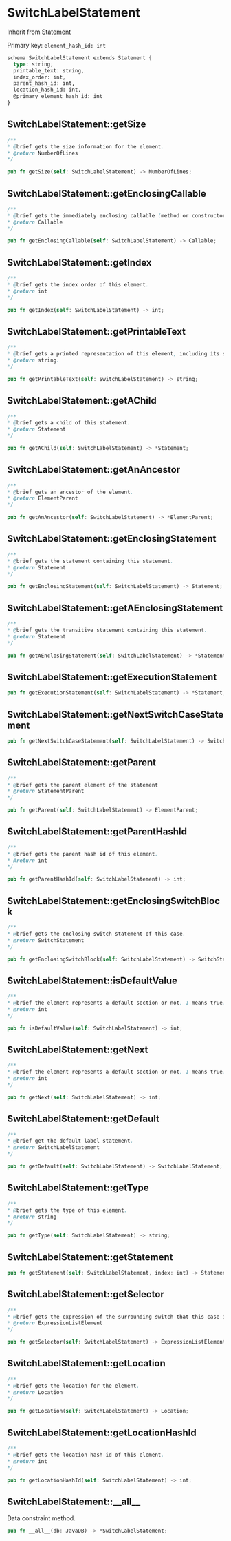 # SwitchLabelStatement

Inherit from [Statement](./Statement.md)

Primary key: `element_hash_id: int`

```rust
schema SwitchLabelStatement extends Statement {
  type: string,
  printable_text: string,
  index_order: int,
  parent_hash_id: int,
  location_hash_id: int,
  @primary element_hash_id: int
}
```
## SwitchLabelStatement::getSize

```java
/**
* @brief gets the size information for the element.
* @return NumberOfLines
*/
```
```rust
pub fn getSize(self: SwitchLabelStatement) -> NumberOfLines;
```
## SwitchLabelStatement::getEnclosingCallable

```java
/**
* @brief gets the immediately enclosing callable (method or constructor) whose body contains this statement.
* @return Callable 
*/
```
```rust
pub fn getEnclosingCallable(self: SwitchLabelStatement) -> Callable;
```
## SwitchLabelStatement::getIndex

```java
/**
* @brief gets the index order of this element.
* @return int
*/
```
```rust
pub fn getIndex(self: SwitchLabelStatement) -> int;
```
## SwitchLabelStatement::getPrintableText

```java
/**
* @brief gets a printed representation of this element, including its structure where applicable.
* @return string.
*/
```
```rust
pub fn getPrintableText(self: SwitchLabelStatement) -> string;
```
## SwitchLabelStatement::getAChild

```java
/**
* @brief gets a child of this statement.
* @return Statement 
*/
```
```rust
pub fn getAChild(self: SwitchLabelStatement) -> *Statement;
```
## SwitchLabelStatement::getAnAncestor

```java
/**
* @brief gets an ancestor of the element.
* @return ElementParent 
*/
```
```rust
pub fn getAnAncestor(self: SwitchLabelStatement) -> *ElementParent;
```
## SwitchLabelStatement::getEnclosingStatement

```java
/**
* @brief gets the statement containing this statement.
* @return Statement 
*/
```
```rust
pub fn getEnclosingStatement(self: SwitchLabelStatement) -> Statement;
```
## SwitchLabelStatement::getAEnclosingStatement

```java
/**
* @brief gets the transitive statement containing this statement.
* @return Statement 
*/
```
```rust
pub fn getAEnclosingStatement(self: SwitchLabelStatement) -> *Statement;
```
## SwitchLabelStatement::getExecutionStatement

```rust
pub fn getExecutionStatement(self: SwitchLabelStatement) -> *Statement;
```
## SwitchLabelStatement::getNextSwitchCaseStatement

```rust
pub fn getNextSwitchCaseStatement(self: SwitchLabelStatement) -> SwitchLabelStatement;
```
## SwitchLabelStatement::getParent

```java
/**
* @brief gets the parent element of the statement
* @return StatementParent 
*/
```
```rust
pub fn getParent(self: SwitchLabelStatement) -> ElementParent;
```
## SwitchLabelStatement::getParentHashId

```java
/**
* @brief gets the parent hash id of this element.
* @return int
*/
```
```rust
pub fn getParentHashId(self: SwitchLabelStatement) -> int;
```
## SwitchLabelStatement::getEnclosingSwitchBlock

```java
/**
* @brief gets the enclosing switch statement of this case.
* @return SwitchStatement 
*/
```
```rust
pub fn getEnclosingSwitchBlock(self: SwitchLabelStatement) -> SwitchStatement;
```
## SwitchLabelStatement::isDefaultValue

```java
/**
* @brief the element represents a default section or not, 1 means true.
* @return int 
*/
```
```rust
pub fn isDefaultValue(self: SwitchLabelStatement) -> int;
```
## SwitchLabelStatement::getNext

```java
/**
* @brief the element represents a default section or not, 1 means true.
* @return int 
*/
```
```rust
pub fn getNext(self: SwitchLabelStatement) -> int;
```
## SwitchLabelStatement::getDefault

```java
/**
* @brief get the default label statement.
* @return SwitchLabelStatement
*/
```
```rust
pub fn getDefault(self: SwitchLabelStatement) -> SwitchLabelStatement;
```
## SwitchLabelStatement::getType

```java
/**
* @brief gets the type of this element.
* @return string
*/
```
```rust
pub fn getType(self: SwitchLabelStatement) -> string;
```
## SwitchLabelStatement::getStatement

```rust
pub fn getStatement(self: SwitchLabelStatement, index: int) -> Statement;
```
## SwitchLabelStatement::getSelector

```java
/**
* @brief gets the expression of the surrounding switch that this case is compared against.
* @return ExpressionListElement 
*/
```
```rust
pub fn getSelector(self: SwitchLabelStatement) -> ExpressionListElement;
```
## SwitchLabelStatement::getLocation

```java
/**
* @brief gets the location for the element.
* @return Location
*/
```
```rust
pub fn getLocation(self: SwitchLabelStatement) -> Location;
```
## SwitchLabelStatement::getLocationHashId

```java
/**
* @brief gets the location hash id of this element.
* @return int
*/
```
```rust
pub fn getLocationHashId(self: SwitchLabelStatement) -> int;
```
## SwitchLabelStatement::\_\_all\_\_

Data constraint method.

```rust
pub fn __all__(db: JavaDB) -> *SwitchLabelStatement;
```
